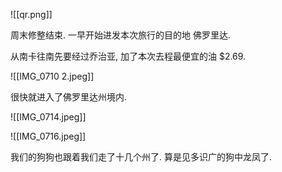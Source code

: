 ![[qr.png]]

周末修整结束. 一早开始进发本次旅行的目的地 佛罗里达.

从南卡往南先要经过乔治亚, 加了本次去程最便宜的油 $2.69. 

![[IMG_0710 2.jpeg]]

很快就进入了佛罗里达州境内.

![[IMG_0714.jpeg]]


![[IMG_0716.jpeg]]

我们的狗狗也跟着我们走了十几个州了. 算是见多识广的狗中龙凤了.

